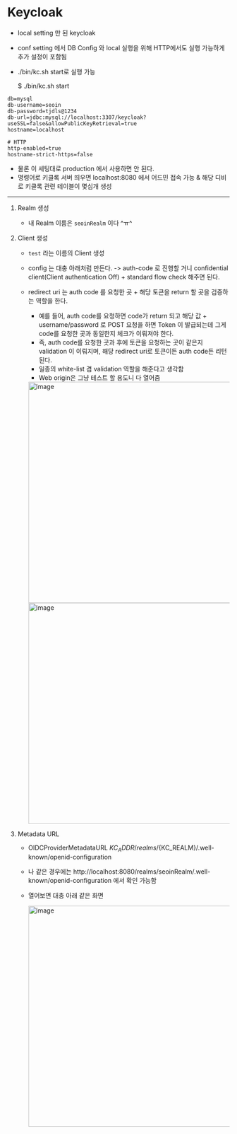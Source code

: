 Keycloak
========

- local setting 만 된 keycloak
- conf setting 에서 DB Config 와 local 실행을 위해 HTTP에서도 실행 가능하게 추가 설정이 포함됨
- ./bin/kc.sh start로 실행 가능

    $ ./bin/kc.sh start

```shell
db=mysql
db-username=seoin
db-password=tjdls@1234
db-url=jdbc:mysql://localhost:3307/keycloak?useSSL=false&allowPublicKeyRetrieval=true
hostname=localhost

# HTTP
http-enabled=true
hostname-strict-https=false
```

- 물론 이 세팅대로 production 에서 사용하면 안 된다.
- 명령어로 키클록 서버 띄우면 localhost:8080 에서 어드민 접속 가능 & 해당 디비로 키클록 관련 테이블이 몇십개 생성

------

1. Realm 생성
    - 내 Realm 이름은 `seoinRealm` 이다 ^ㅠ^

2. Client 생성
    - `test` 라는 이름의 Client 생성
    - config 는 대충 아래처럼 만든다. -> auth-code 로 진행할 거니 confidential client(Client authentication Off) + standard flow check 해주면 된다.
    - redirect uri 는 auth code 를 요청한 곳 + 해당 토큰을 return 할 곳을 검증하는 역할을 한다.
        - 예를 들어, auth code를 요청하면 code가 return 되고 해당 값 + username/password 로 POST 요청을 하면 Token 이 발급되는데 그게 code를 요청한 곳과 동일한지 체크가 이뤄져야 한다. 
        - 즉, auth code를 요청한 곳과 후에 토큰을 요청하는 곳이 같은지 validation 이 이뤄지며, 해당 redirect uri로 토큰이든 auth code든 리턴된다.
        - 일종의 white-list 겸 validation 역할을 해준다고 생각함
        - Web origin은 그냥 테스트 할 용도니 다 열어줌   
        

        <img width="500" alt="image" src="https://user-images.githubusercontent.com/84627144/230090511-2687d599-d05c-4669-a90d-c5a170bb8569.png">
        <img width="500" alt="image" src="https://user-images.githubusercontent.com/84627144/230090277-4f873b6d-d9be-41dc-b36f-9af229561a87.png">

3. Metadata URL
    - OIDCProviderMetadataURL ${KC_ADDR}/realms/${KC_REALM}/.well-known/openid-configuration
    - 나 같은 경우에는 http://localhost:8080/realms/seoinRealm/.well-known/openid-configuration 에서 확인 가능함
    - 열어보면 대충 아래 같은 화면
    
        <img width="500" alt="image" src="https://user-images.githubusercontent.com/84627144/230092808-eabdcba6-49d7-48c4-873f-78237162f987.png">
